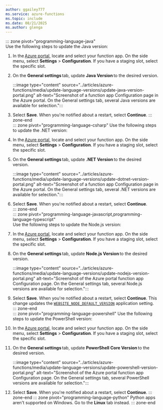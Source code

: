 ```yaml
---
author: ggailey777
ms.service: azure-functions
ms.topic: include
ms.date: 08/21/2025
ms.author: glenga
---
```


::: zone pivot="programming-language-java"  
Use the following steps to update the Java version:

1. In the [Azure portal](https://portal.azure.com), locate and select your function app. On the side menu, select **Settings** > **Configuration**. If you have a staging slot, select the specific slot.
 
1. On the **General settings** tab, update **Java Version** to the desired version. 

   :::image type="content" source="../articles/azure-functions/media/update-language-versions/update-java-version-portal.png" alt-text="Screenshot of a function app Configuration page in the Azure portal. On the General settings tab, several Java versions are available for selection."::: 

1. Select **Save**. When you're notified about a restart, select **Continue**. 
::: zone-end  
::: zone pivot="programming-language-csharp" 
Use the following steps to update the .NET version:

1. In the [Azure portal](https://portal.azure.com), locate and select your function app. On the side menu, select **Settings** > **Configuration**. If you have a staging slot, select the specific slot.

1. On the **General settings** tab, update **.NET Version** to the desired version. 

   :::image type="content" source="../articles/azure-functions/media/update-language-versions/update-dotnet-version-portal.png" alt-text="Screenshot of a function app Configuration page in the Azure portal. On the General settings tab, several .NET versions are available for selection."::: 

1. Select **Save**. When you're notified about a restart, select **Continue**.  
::: zone-end  
::: zone pivot="programming-language-javascript,programming-language-typescript"  
Use the following steps to update the Node.js version:

1. In the [Azure portal](https://portal.azure.com), locate and select your function app. On the side menu, select **Settings** > **Configuration**. If you have a staging slot, select the specific slot.

1. On the **General settings** tab, update **Node.js Version** to the desired version. 

   :::image type="content" source="../articles/azure-functions/media/update-language-versions/update-nodejs-version-portal.png" alt-text="Screenshot of the Azure portal function app Configuration page. On the General settings tab, several Node.js versions are available for selection."::: 

1. Select **Save**. When you're notified about a restart, select **Continue**. This change updates the [`WEBSITE_NODE_DEFAULT_VERSION`](../articles/azure-functions/functions-app-settings.md#website_node_default_version) application setting.  
::: zone-end  
::: zone pivot="programming-language-powershell" 
Use the following steps to update the PowerShell version:

1. In the [Azure portal](https://portal.azure.com), locate and select your function app. On the side menu, select **Settings** > **Configuration**. If you have a staging slot, select the specific slot.

1. On the **General settings** tab, update **PowerShell Core Version** to the desired version. 

   :::image type="content" source="../articles/azure-functions/media/update-language-versions/update-powershell-version-portal.png" alt-text="Screenshot of the Azure portal function app Configuration page. On the General settings tab, several PowerShell versions are available for selection."::: 

1. Select **Save**. When you're notified about a restart, select **Continue**. 
::: zone-end 
::: zone pivot="programming-language-python" 
Python apps aren't supported on Windows. Go to the **Linux** tab instead.
::: zone-end 
